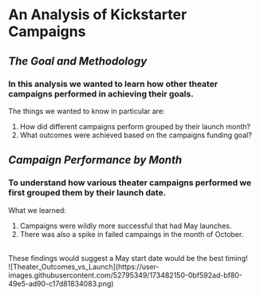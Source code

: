 # An Analysis of Kickstarter Campaigns
## *The Goal and Methodology*
### In this analysis we wanted to learn how other theater campaigns performed in achieving their goals.
The things we wanted to know in particular are:
1. How did different campaigns perform grouped by their launch month?
2. What outcomes were achieved based on the campaigns funding goal?

## *Campaign Performance by Month*
### To understand how various theater campaigns performed we first grouped them by their launch date.
What we learned: 
1. Campaigns were wildly more successful that had May launches. 
2. There was also a spike in failed campaings in the month of October. 
<br>
These findings would suggest a May start date would be the best timing!
<br>
![Theater_Outcomes_vs_Launch](https://user-images.githubusercontent.com/52795349/173482150-0bf592ad-bf80-49e5-ad90-c17d81834083.png)
